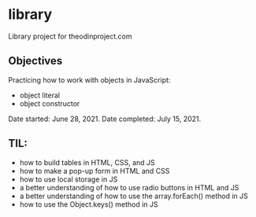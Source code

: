 # library
Library project for theodinproject.com

## Objectives

Practicing how to work with objects in JavaScript:
- object literal
- object constructor

Date started: June 28, 2021.
Date completed: July 15, 2021.

## TIL:
- how to build tables in HTML, CSS, and JS
- how to make a pop-up form in HTML and CSS
- how to use local storage in JS
- a better understanding of how to use radio buttons in HTML and JS
- a better understanding of how to use the array.forEach() method in JS
- how to use the Object.keys() method in JS
